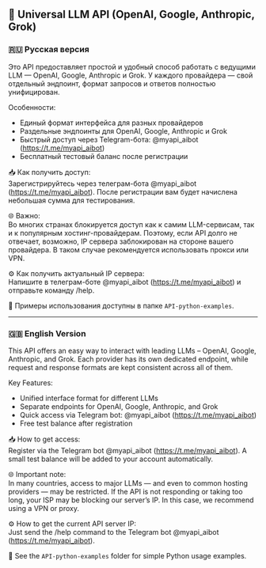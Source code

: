 ## 📡 Universal LLM API (OpenAI, Google, Anthropic, Grok)

### 🇷🇺 Русская версия

Это API предоставляет простой и удобный способ работать с ведущими LLM — OpenAI, Google, Anthropic и Grok. У каждого провайдера — свой отдельный эндпоинт, формат запросов и ответов полностью унифицирован.

Особенности:
- Единый формат интерфейса для разных провайдеров  
- Раздельные эндпоинты для OpenAI, Google, Anthropic и Grok  
- Быстрый доступ через Telegram-бота: @myapi_aibot (https://t.me/myapi_aibot)  
- Бесплатный тестовый баланс после регистрации  

📥 Как получить доступ:  
Зарегистрируйтесь через телеграм-бота @myapi_aibot (https://t.me/myapi_aibot). После регистрации вам будет начислена небольшая сумма для тестирования.

🌐 Важно:  
Во многих странах блокируется доступ как к самим LLM-сервисам, так и к популярным хостинг-провайдерам. Поэтому, если API долго не отвечает, возможно, IP сервера заблокирован на стороне вашего провайдера. В таком случае рекомендуется использовать прокси или VPN.

⚙️ Как получить актуальный IP сервера:  
Напишите в телеграм-боте @myapi_aibot (https://t.me/myapi_aibot) и отправьте команду /help.

📁 Примеры использования доступны в папке `API-python-examples`.

---

### 🇬🇧 English Version

This API offers an easy way to interact with leading LLMs – OpenAI, Google, Anthropic, and Grok. Each provider has its own dedicated endpoint, while request and response formats are kept consistent across all of them.

Key Features:
- Unified interface format for different LLMs  
- Separate endpoints for OpenAI, Google, Anthropic, and Grok  
- Quick access via Telegram bot: @myapi_aibot (https://t.me/myapi_aibot)  
- Free test balance after registration  

📥 How to get access:  
Register via the Telegram bot @myapi_aibot (https://t.me/myapi_aibot). A small test balance will be added to your account automatically.

🌐 Important note:  
In many countries, access to major LLMs — and even to common hosting providers — may be restricted. If the API is not responding or taking too long, your ISP may be blocking our server’s IP. In this case, we recommend using a VPN or proxy.

⚙️ How to get the current API server IP:  
Just send the /help command to the Telegram bot @myapi_aibot (https://t.me/myapi_aibot).

📁 See the `API-python-examples` folder for simple Python usage examples.


